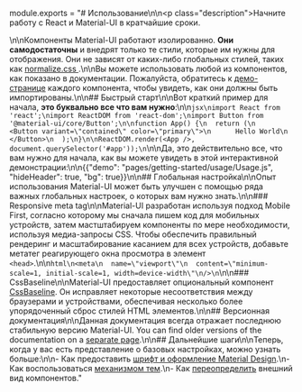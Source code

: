 module.exports = "# Использование\n\n<p class=\"description\">Начните работу с React и Material-UI в кратчайшие сроки.</p>\n\nКомпоненты Material-UI работают изолированно. **Они самодостаточны** и внедрят только те стили, которые им нужны для отображения. Они не зависят от каких-либо глобальных стилей, таких как [ normalize.css ](https://github.com/necolas/normalize.css/).\n\nВы можете использовать любой из компонентов, как показано в документации. Пожалуйста, обратитесь к [демо-странице](/components/buttons/) каждого компонента, чтобы увидеть, как они должны быть импортированы.\n\n## Быстрый старт\n\nВот краткий пример для начала, **это буквально все что вам нужно**:\n\n```jsx\nimport React from 'react';\nimport ReactDOM from 'react-dom';\nimport Button from '@material-ui/core/Button';\n\nfunction App() {\n  return (\n    <Button variant=\"contained\" color=\"primary\">\n      Hello World\n    </Button>\n  );\n}\n\nReactDOM.render(<App />, document.querySelector('#app'));\n```\n\nДа, это действительно все, что вам нужно для начала, как вы можете увидеть в этой интерактивной демонстрации:\n\n{{\"demo\": \"pages/getting-started/usage/Usage.js\", \"hideHeader\": true, \"bg\": true}}\n\n## Глобальная настройка\n\nОпыт использования Material-UI может быть улучшен с помощью ряда важных глобальных настроек, о которых вам нужно знать.\n\n### Responsive meta tag\n\nMaterial-UI разработан используя подход Mobile First, согласно которому мы сначала пишем код для мобильных устройств, затем мастштабируем компоненты по мере необходимости, используя медиа-запросы CSS. Чтобы обеспечить правильный рендеринг и масштабирование касанием для всех устройств, добавьте метатег реагирующего окна просмотра в элемент `<head>`.\n\n```html\n<meta\n  name=\"viewport\"\n  content=\"minimum-scale=1, initial-scale=1, width=device-width\"\n/>\n```\n\n### CssBaseline\n\nMaterial-UI предоставляет опциональный компонент [CssBaseline](/components/css-baseline/). Он исправляет некоторые несоответствия между браузерами и устройствами, обеспечивая несколько более упорядоченный сброс стилей HTML элементов.\n\n## Версионная документация\n\nДанная документация всегда отражает последнюю стабильную версию Material-UI. You can find older versions of the documentation on a [separate page](https://material-ui.com/versions/).\n\n## Дальнейшие шаги\n\nТеперь, когда у вас есть представление о базовых настройках, можно узнать больше:\n\n- Как предоставить [шрифт и оформление Material Design](/components/typography/).\n- Как воспользоваться [механизмом тем](/customization/theming/).\n- Как [переопределить](/customization/components/) внешний вид компонентов."